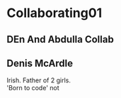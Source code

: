 # Collaborating01
DEn And Abdulla Collab  
---
## Denis McArdle  
Irish. Father of 2 girls.  
'Born to code' not 




